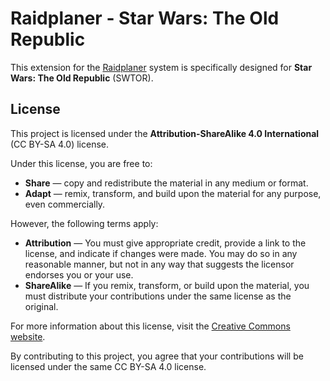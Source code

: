 # Raidplaner - Star Wars: The Old Republic
This extension for the [Raidplaner](https://github.com/Daries-dev/Raidplaner-Core) system is specifically designed for **Star Wars: The Old Republic** (SWTOR).


## License
This project is licensed under the **Attribution-ShareAlike 4.0 International** (CC BY-SA 4.0) license.

Under this license, you are free to:

- **Share** — copy and redistribute the material in any medium or format.
- **Adapt** — remix, transform, and build upon the material for any purpose, even commercially.

However, the following terms apply:

- **Attribution** — You must give appropriate credit, provide a link to the license, and indicate if changes were made. You may do so in any reasonable manner, but not in any way that suggests the licensor endorses you or your use.
- **ShareAlike** — If you remix, transform, or build upon the material, you must distribute your contributions under the same license as the original.

For more information about this license, visit the [Creative Commons website](https://creativecommons.org/licenses/by-sa/4.0/).

By contributing to this project, you agree that your contributions will be licensed under the same CC BY-SA 4.0 license.